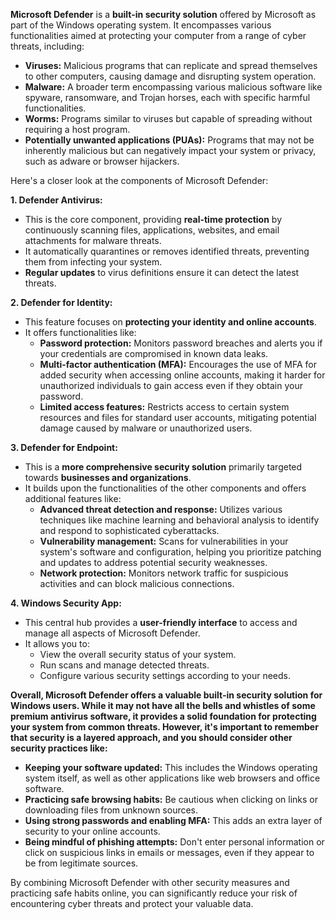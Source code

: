 **Microsoft Defender** is a **built-in security solution** offered by Microsoft as part of the Windows operating system. It encompasses various functionalities aimed at protecting your computer from a range of cyber threats, including:

- **Viruses:** Malicious programs that can replicate and spread themselves to other computers, causing damage and disrupting system operation.
- **Malware:** A broader term encompassing various malicious software like spyware, ransomware, and Trojan horses, each with specific harmful functionalities.
- **Worms:** Programs similar to viruses but capable of spreading without requiring a host program.
- **Potentially unwanted applications (PUAs):** Programs that may not be inherently malicious but can negatively impact your system or privacy, such as adware or browser hijackers.

Here's a closer look at the components of Microsoft Defender:

**1. Defender Antivirus:**

- This is the core component, providing **real-time protection** by continuously scanning files, applications, websites, and email attachments for malware threats.
- It automatically quarantines or removes identified threats, preventing them from infecting your system.
- **Regular updates** to virus definitions ensure it can detect the latest threats.

**2. Defender for Identity:**

- This feature focuses on **protecting your identity and online accounts**.
- It offers functionalities like:
    - **Password protection:** Monitors password breaches and alerts you if your credentials are compromised in known data leaks.
    - **Multi-factor authentication (MFA):** Encourages the use of MFA for added security when accessing online accounts, making it harder for unauthorized individuals to gain access even if they obtain your password.
    - **Limited access features:** Restricts access to certain system resources and files for standard user accounts, mitigating potential damage caused by malware or unauthorized users.

**3. Defender for Endpoint:**

- This is a **more comprehensive security solution** primarily targeted towards **businesses and organizations**.
- It builds upon the functionalities of the other components and offers additional features like:
    - **Advanced threat detection and response:** Utilizes various techniques like machine learning and behavioral analysis to identify and respond to sophisticated cyberattacks.
    - **Vulnerability management:** Scans for vulnerabilities in your system's software and configuration, helping you prioritize patching and updates to address potential security weaknesses.
    - **Network protection:** Monitors network traffic for suspicious activities and can block malicious connections.

**4. Windows Security App:**

- This central hub provides a **user-friendly interface** to access and manage all aspects of Microsoft Defender.
- It allows you to:
    - View the overall security status of your system.
    - Run scans and manage detected threats.
    - Configure various security settings according to your needs.

**Overall, Microsoft Defender offers a valuable built-in security solution for Windows users. While it may not have all the bells and whistles of some premium antivirus software, it provides a solid foundation for protecting your system from common threats. However, it's important to remember that security is a layered approach, and you should consider other security practices like:**

- **Keeping your software updated:** This includes the Windows operating system itself, as well as other applications like web browsers and office software.
- **Practicing safe browsing habits:** Be cautious when clicking on links or downloading files from unknown sources.
- **Using strong passwords and enabling MFA:** This adds an extra layer of security to your online accounts.
- **Being mindful of phishing attempts:** Don't enter personal information or click on suspicious links in emails or messages, even if they appear to be from legitimate sources.

By combining Microsoft Defender with other security measures and practicing safe habits online, you can significantly reduce your risk of encountering cyber threats and protect your valuable data.
